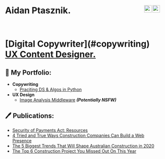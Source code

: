 <h1>
Aidan Ptasznik. 
<a href="https://linkedin.com/in/aidan-ptasznik">
<img align="right" alt="AidanPtasznik | LinkedIn" width="24px" src="https://cdn.jsdelivr.net/npm/simple-icons@8.5.0/icons/linkedin.svg" /></a>
<a href="mailto:aidanptasznik@gmail.com">
<img align="right" alt="AidanPtasznik | Gmail" width="24px" src="https://cdn.jsdelivr.net/npm/simple-icons@8.5.0/icons/gmail.svg" /></a>
</h1>
<br/>
<h1> 
[Digital Copywriter](#copywriting)
  <br/>
<a href="#uxdesign">UX Content Designer.</a>
</h1>

<h2>📓 My Portfolio:</h2>

- <b>Copywriting<a id='copywriting'></a></b>
  - [Praciting DS & Algos in Python](https://github.com/joshmadakor1/Algorithms-Practice)
- <b id="uxdesign">UX Design</b>
  - [Image Analysis Middleware](https://github.com/joshmadakor1/4chan-Image-Analysis-Middleware-C964) <b><i>(Potentially NSFW)</b></i>

<h2>🖊 Publications:</h2>

- [Security of Payments Act: Resources](https://www.felix.net/project-news/security-of-payments-act-resources)
- [4 Tried and True Ways Construction Companies Can Build a Web Presence](https://www.felix.net/project-news/4-tried-true-ways-construction-companies-can-build-a-web-presence)
- [The 5 Biggest Trends That Will Shape Australian Construction in 2020](https://www.felix.net/project-news/the-5-biggest-trends-that-will-shape-australian-construction-in-2020)
- [The Top 6 Construction Project You Missed Out On This Year](https://www.felix.net/project-news/the-top-6-construction-projects-you-missed-out-on-this-year)
<!--

Thank you for taking a look at my profile! 
